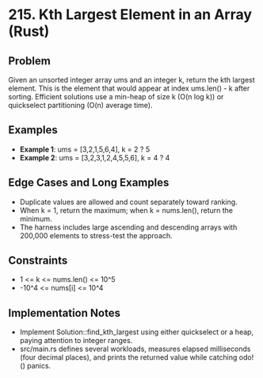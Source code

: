 # 215. Kth Largest Element in an Array (Rust)

## Problem
Given an unsorted integer array 
ums and an integer k, return the kth largest element. This is the element that would appear at index 
ums.len() - k after sorting. Efficient solutions use a min-heap of size k (O(n log k)) or quickselect partitioning (O(n) average time).

## Examples
- **Example 1**: 
ums = [3,2,1,5,6,4], k = 2 ? 5
- **Example 2**: 
ums = [3,2,3,1,2,4,5,5,6], k = 4 ? 4

## Edge Cases and Long Examples
- Duplicate values are allowed and count separately toward ranking.
- When k = 1, return the maximum; when k = nums.len(), return the minimum.
- The harness includes large ascending and descending arrays with 200,000 elements to stress-test the approach.

## Constraints
- 1 <= k <= nums.len() <= 10^5
- -10^4 <= nums[i] <= 10^4

## Implementation Notes
- Implement Solution::find_kth_largest using either quickselect or a heap, paying attention to integer ranges.
- src/main.rs defines several workloads, measures elapsed milliseconds (four decimal places), and prints the returned value while catching 	odo!() panics.
